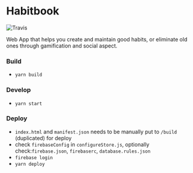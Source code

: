 # Habitbook

![Travis](https://img.shields.io/badge/build-passing-brightgreen.svg)

Web App that helps you create and maintain good habits, or eliminate old ones through gamification and social aspect.

### Build
* `yarn build`

### Develop
* `yarn start`

### Deploy
* `index.html` and `manifest.json` needs to be manually put to `/build` (duplicated) for deploy
* check `firebaseConfig` in `configureStore.js`, optionally check:`firebase.json`, `firebaserc`, `database.rules.json`
* `firebase login`
* `yarn deploy`

